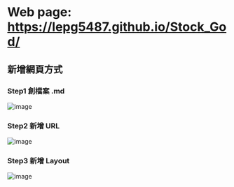 # Web page: https://lepg5487.github.io/Stock_God/

## 新增網頁方式
### Step1 創檔案 .md
![image](https://github.com/lepg5487/Stock_God/assets/26459046/9172c9d3-5b7f-4f9f-b514-dabac2a59c6c)
### Step2 新增 URL
![image](https://github.com/lepg5487/Stock_God/assets/26459046/a71aaf25-c498-4538-9d29-a411ba1572a6)
### Step3 新增 Layout
![image](https://github.com/lepg5487/Stock_God/assets/26459046/5068f40f-4c9f-4c93-a45b-4ebaf47d660d)


